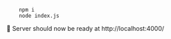         npm i
        node index.js
        
🚀  Server should now be ready at http://localhost:4000/
